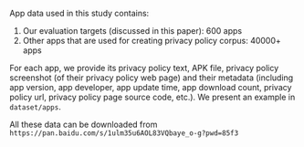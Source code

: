 App data used in this study contains:

1. Our evaluation targets (discussed in this paper): 600 apps
2. Other apps that are used for creating privacy policy corpus: 40000+ apps

For each app, we provide its privacy policy text, APK file, privacy policy screenshot (of their privacy policy web page)
and their metadata (including app version, app developer, app update time, app download count, privacy policy url,
privacy policy page source code, etc.). We present an example
in `dataset/apps`.

All these data can be downloaded from `https://pan.baidu.com/s/1ulm35u6AOL83VQbaye_o-g?pwd=85f3`